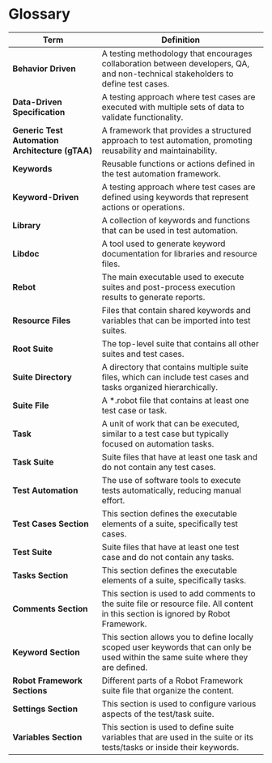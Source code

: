 # Glossary

| Term                                            | Definition                                                                                                                          |
| ----------------------------------------------- | ----------------------------------------------------------------------------------------------------------------------------------- |
| **Behavior Driven**                             | A testing methodology that encourages collaboration between developers, QA, and non-technical stakeholders to define test cases.    |
| **Data-Driven Specification**                   | A testing approach where test cases are executed with multiple sets of data to validate functionality.                              |
| **Generic Test Automation Architecture (gTAA)** | A framework that provides a structured approach to test automation, promoting reusability and maintainability.                      |
| **Keywords**                                    | Reusable functions or actions defined in the test automation framework.                                                             |
| **Keyword-Driven**                             | A testing approach where test cases are defined using keywords that represent actions or operations.                                |
| **Library**                                     | A collection of keywords and functions that can be used in test automation.                                                         |
| **Libdoc**                                      | A tool used to generate keyword documentation for libraries and resource files.                                                     |
| **Rebot**                                       | The main executable used to execute suites and post-process execution results to generate reports.                                  |
| **Resource Files**                              | Files that contain shared keywords and variables that can be imported into test suites.                                             |
| **Root Suite**                                  | The top-level suite that contains all other suites and test cases.                                                                  |
| **Suite Directory**                             | A directory that contains multiple suite files, which can include test cases and tasks organized hierarchically.                    |
| **Suite File**                                  | A \*.robot file that contains at least one test case or task.                                                                       |
| **Task**                                        | A unit of work that can be executed, similar to a test case but typically focused on automation tasks.                              |
| **Task Suite**                                  | Suite files that have at least one task and do not contain any test cases.                                                          |
| **Test Automation**                             | The use of software tools to execute tests automatically, reducing manual effort.                                                   |
| **Test Cases Section**                          | This section defines the executable elements of a suite, specifically test cases.                                                   |
| **Test Suite**                                  | Suite files that have at least one test case and do not contain any tasks.                                                          |
| **Tasks Section**                               | This section defines the executable elements of a suite, specifically tasks.                                                        |
| **Comments Section**                            | This section is used to add comments to the suite file or resource file. All content in this section is ignored by Robot Framework. |
| **Keyword Section**                             | This section allows you to define locally scoped user keywords that can only be used within the same suite where they are defined.  |
| **Robot Framework Sections**                    | Different parts of a Robot Framework suite file that organize the content.                                                          |
| **Settings Section**                            | This section is used to configure various aspects of the test/task suite.                                                           |
| **Variables Section**                           | This section is used to define suite variables that are used in the suite or its tests/tasks or inside their keywords.              |
